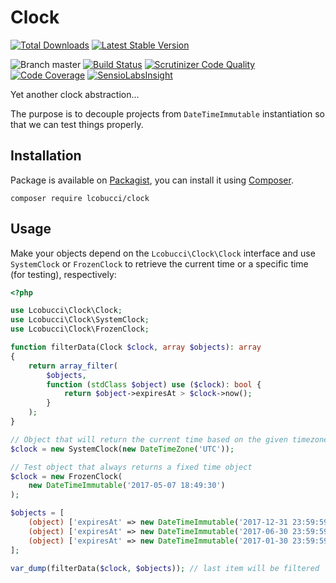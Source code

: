 # Clock

[![Total Downloads](https://img.shields.io/packagist/dt/lcobucci/clock.svg?style=flat-square)](https://packagist.org/packages/lcobucci/clock)
[![Latest Stable Version](https://img.shields.io/packagist/v/lcobucci/clock.svg?style=flat-square)](https://packagist.org/packages/lcobucci/clock)

![Branch master](https://img.shields.io/badge/branch-master-brightgreen.svg?style=flat-square)
[![Build Status](https://img.shields.io/travis/lcobucci/clock/master.svg?style=flat-square)](http://travis-ci.org/lcobucci/clock)
[![Scrutinizer Code Quality](https://img.shields.io/scrutinizer/g/lcobucci/clock/master.svg?style=flat-square)](https://scrutinizer-ci.com/g/lcobucci/clock/?branch=master)
[![Code Coverage](https://img.shields.io/scrutinizer/coverage/g/lcobucci/clock/master.svg?style=flat-square)](https://scrutinizer-ci.com/g/lcobucci/clock/?branch=master)
[![SensioLabsInsight](https://insight.sensiolabs.com/projects/50e3ef67-0f42-48fe-ace5-0beb9f78d117/mini.png)](https://insight.sensiolabs.com/projects/50e3ef67-0f42-48fe-ace5-0beb9f78d117)

Yet another clock abstraction...

The purpose is to decouple projects from `DateTimeImmutable` instantiation so that we can test things properly.

## Installation

Package is available on [Packagist](http://packagist.org/packages/lcobucci/clock), you can install it using [Composer](http://getcomposer.org).

```shell
composer require lcobucci/clock
```

## Usage

Make your objects depend on the `Lcobucci\Clock\Clock` interface and use `SystemClock` or `FrozenClock` to retrieve the current time or a specific time (for testing), respectively:

```php
<?php

use Lcobucci\Clock\Clock;
use Lcobucci\Clock\SystemClock;
use Lcobucci\Clock\FrozenClock;

function filterData(Clock $clock, array $objects): array
{
    return array_filter(
        $objects,
        function (stdClass $object) use ($clock): bool {
            return $object->expiresAt > $clock->now();
        }
    );
}

// Object that will return the current time based on the given timezone
$clock = new SystemClock(new DateTimeZone('UTC'));

// Test object that always returns a fixed time object
$clock = new FrozenClock(
    new DateTimeImmutable('2017-05-07 18:49:30')
);

$objects = [
    (object) ['expiresAt' => new DateTimeImmutable('2017-12-31 23:59:59')],
    (object) ['expiresAt' => new DateTimeImmutable('2017-06-30 23:59:59')],
    (object) ['expiresAt' => new DateTimeImmutable('2017-01-30 23:59:59')],
];

var_dump(filterData($clock, $objects)); // last item will be filtered
```
